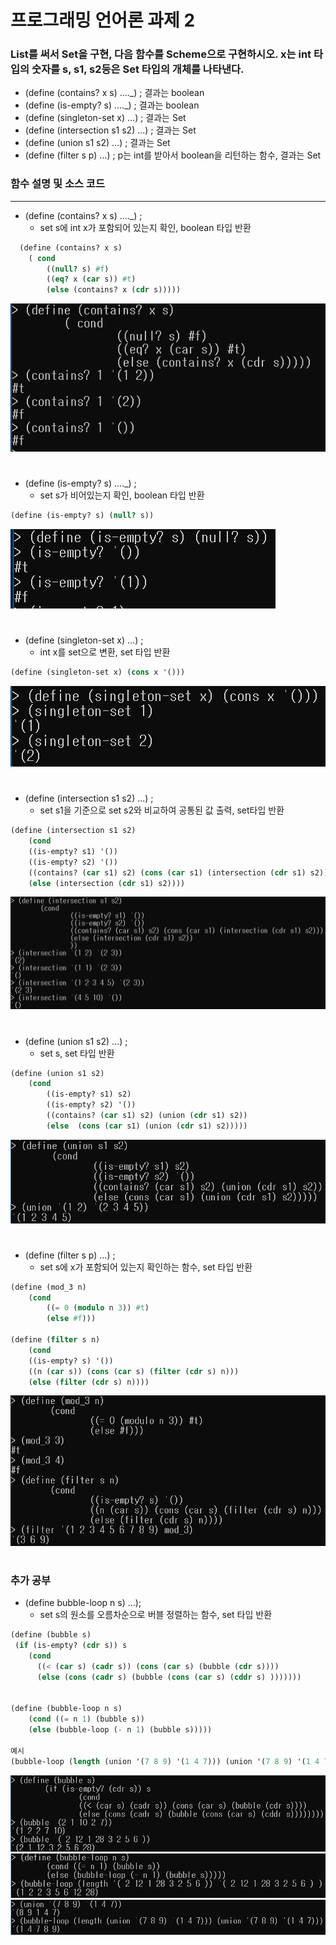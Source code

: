 프로그래밍 언어론 과제 2
===========
### List를 써서 Set을 구현, 다음 함수를 Scheme으로 구현하시오. x는 int 타입의 숫자를 s, s1, s2등은 Set 타입의 개체를 나타낸다.  

* (define (contains? x s) ...._) ; 결과는 boolean
* (define (is-empty? s) ...._) ; 결과는 boolean
* (define (singleton-set x) ...) ; 결과는 Set
* (define (intersection s1 s2) ...) ; 결과는 Set
* (define (union s1 s2) ...) ; 결과는 Set
* (define (filter s p) ...) ; p는 int를 받아서 boolean을 리턴하는 함수, 결과는 Set

### 함수 설명 및 소스 코드
-----------
* (define (contains? x s) ...._) ;
  - set s에 int x가 포함되어 있는지 확인, boolean 타입 반환
```scheme
  (define (contains? x s)
	( cond
		((null? s) #f)
		((eq? x (car s)) #t)
		(else (contains? x (cdr s)))))
```
![1.contains](/img/1.contains.PNG)  
#
* (define (is-empty? s) ...._) ;
  - set s가 비어있는지 확인, boolean 타입 반환
```scheme
(define (is-empty? s) (null? s))
```
![2.is-empty](/img/2.is-empty.PNG)
#
* (define (singleton-set x) ...) ;
  - int x를 set으로 변환, set 타입 반환
```scheme
(define (singleton-set x) (cons x '()))
```
![3.singleton-set](/img/3.singleton-set.PNG)
#
* (define (intersection s1 s2) ...) ;
  - set s1을 기준으로 set s2와 비교하여 공통된 값 출력, set타입 반환
```scheme
(define (intersection s1 s2)
	(cond
	((is-empty? s1) '())
	((is-empty? s2) '())
	((contains? (car s1) s2) (cons (car s1) (intersection (cdr s1) s2)))
	(else (intersection (cdr s1) s2))))
```
![4.intersection](/img/4.intersection.PNG)
#
* (define (union s1 s2) ...) ;
  - set s, set 타입 반환
```scheme
(define (union s1 s2)
	(cond
		((is-empty? s1) s2)
		((is-empty? s2) '())
		((contains? (car s1) s2) (union (cdr s1) s2))
		(else  (cons (car s1) (union (cdr s1) s2)))))
```
![5.union](/img/5.union.PNG)
#
* (define (filter s p) ...) ;
  - set s에 x가 포함되어 있는지 확인하는 함수, set 타입 반환
```scheme
(define (mod_3 n)
	(cond
		((= 0 (modulo n 3)) #t)
		(else #f)))

(define (filter s n)
	(cond
	((is-empty? s) '())
	((n (car s)) (cons (car s) (filter (cdr s) n)))
	(else (filter (cdr s) n))))
```
![6.filter](/img/6.filter_.PNG)
#
### 추가 공부

* (define bubble-loop n s) ...);
  - set s의 원소를 오름차순으로 버블 정렬하는 함수, set 타입 반환
```scheme
(define (bubble s)
 (if (is-empty? (cdr s)) s
	(cond
	  ((< (car s) (cadr s)) (cons (car s) (bubble (cdr s))))
	  (else (cons (cadr s) (bubble (cons (car s) (cddr s) )))))))
	
	
(define (bubble-loop n s)
	(cond ((= n 1) (bubble s))
	(else (bubble-loop (- n 1) (bubble s)))))

예시
(bubble-loop (length (union '(7 8 9) '(1 4 7))) (union '(7 8 9) '(1 4 7)))
```
![7_1.bubble](/img/7_1.bubble.PNG)
![7_2.bubble-loop](/img/7_2.bubble-loop.PNG)
![7_3.bubble-loop_ex](/img/7_3.bubble-loop_ex.PNG)
